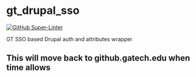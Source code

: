 # gt_drupal_sso

[![GitHub Super-Linter](https://github.com/konfuzed/gt_drupal_sso/workflows/Lint%20Code%20Base/badge.svg)](https://github.com/marketplace/actions/super-linter)

GT SSO based Drupal auth and attributes wrapper

## This will move back to github.gatech.edu when time allows
